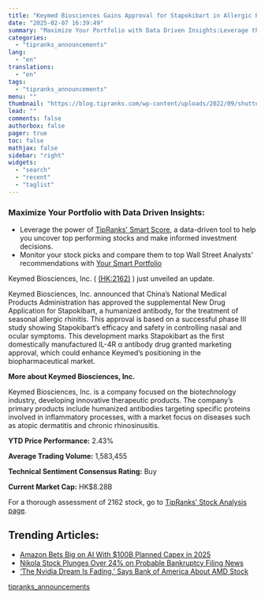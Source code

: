 ```yaml
---
title: "Keymed Biosciences Gains Approval for Stapokibart in Allergic Rhinitis Treatment"
date: "2025-02-07 16:39:49"
summary: "Maximize Your Portfolio with Data Driven Insights:Leverage the power of TipRanks' Smart Score, a data-driven tool to help you uncover top performing stocks and make informed investment decisions. Monitor your stock picks and compare them to top Wall Street Analysts' recommendations with Your Smart PortfolioKeymed Biosciences, Inc. ( (HK:2162) )..."
categories:
  - "tipranks_announcements"
lang:
  - "en"
translations:
  - "en"
tags:
  - "tipranks_announcements"
menu: ""
thumbnail: "https://blog.tipranks.com/wp-content/uploads/2022/09/shutterstock_1911898180-750x406.jpg"
lead: ""
comments: false
authorbox: false
pager: true
toc: false
mathjax: false
sidebar: "right"
widgets:
  - "search"
  - "recent"
  - "taglist"
---
```


### Maximize Your Portfolio with Data Driven Insights:

* Leverage the power of [TipRanks' Smart Score](https://www.tipranks.com/screener/top-smart-score-stocks), a data-driven tool to help you uncover top performing stocks and make informed investment decisions.
* Monitor your stock picks and compare them to top Wall Street Analysts' recommendations with  [Your Smart Portfolio](https://www.tipranks.com/smart-portfolio/holdings)

Keymed Biosciences, Inc. ( [(HK:2162)](https://www.tipranks.com/stocks/hk:2162) ) just unveiled an update.

Keymed Biosciences, Inc. announced that China’s National Medical Products Administration has approved the supplemental New Drug Application for Stapokibart, a humanized antibody, for the treatment of seasonal allergic rhinitis. This approval is based on a successful phase III study showing Stapokibart’s efficacy and safety in controlling nasal and ocular symptoms. This development marks Stapokibart as the first domestically manufactured IL-4R α antibody drug granted marketing approval, which could enhance Keymed’s positioning in the biopharmaceutical market.

**More about Keymed Biosciences, Inc.**

Keymed Biosciences, Inc. is a company focused on the biotechnology industry, developing innovative therapeutic products. The company’s primary products include humanized antibodies targeting specific proteins involved in inflammatory processes, with a market focus on diseases such as atopic dermatitis and chronic rhinosinusitis.

**YTD Price Performance:** 2.43%

**Average Trading Volume:** 1,583,455

**Technical Sentiment Consensus Rating:** Buy

**Current Market Cap:** HK$8.28B

For a thorough assessment of 2162 stock, go to [TipRanks’ Stock Analysis page](https://www.tipranks.com/stocks/hk:2162/stock-analysis).

Trending Articles:
------------------

* [Amazon Bets Big on AI With $100B Planned Capex in 2025](https://www.tipranks.com/news/amazon-bets-big-on-ai-with-100b-planned-capex-in-2025)
* [Nikola Stock Plunges Over 24% on Probable Bankruptcy Filing News](https://www.tipranks.com/news/nikola-stock-plunges-over-24-on-probable-bankruptcy-filing-news)
* [‘The Nvidia Dream Is Fading,’ Says Bank of America About AMD Stock](https://www.tipranks.com/news/the-nvidia-dream-is-fading-says-bank-of-america-about-amd-stock)

[tipranks_announcements](https://www.tipranks.com/news/company-announcements/keymed-biosciences-gains-approval-for-stapokibart-in-allergic-rhinitis-treatment)

